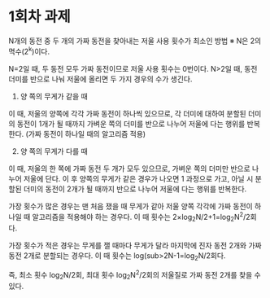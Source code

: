 # 1회차 과제
N개의 동전 중 두 개의 가짜 동전을 찾아내는 저울 사용 횟수가 최소인 방법
 ※ N은 2의 멱수(2<sup>k</sup>)이다.

N=2일 때, 두 동전 모두 가짜 동전이므로 저울 사용 횟수는 0번이다.
N>2일 때, 동전 더미를 반으로 나눠 저울에 올리면 두 가지 경우의 수가 생긴다.

1. 양 쪽의 무게가 같을 때  

이 때, 저울의 양쪽에 각각 가짜 동전이 하나씩 있으므로, 각 더미에 대하여 분할된 더미의 동전이 1개가 될 때까지 가벼운 쪽의 더미를 반으로 나누어 저울에 다는 행위를 반복한다. (가짜 동전이 하나일 때의 알고리즘 적용)

2. 양 쪽의 무게가 다를 때  

이 때, 저울의 한 쪽에 가짜 동전 두 개가 모두 있으므로, 가벼운 쪽의 더미만 반으로 나누어 저울에 단다. 이 후 양쪽의 무게가 같은 경우가 나오면 1 과정으로 가고, 아닐 시 분할된 더미의 동전이 2개가 될 때까지 반으로 나누어 저울에 다는 행위를 반복한다. 

가장 횟수가 많은 경우는 맨 처음 쟀을 때 무게가 같아 저울 양쪽 각각에 가짜 동전이 하나일 때 알고리즘을 적용해야 하는 경우다. 이 때 횟수는 2×log<sub>2</sub>N/2+1=log<sub>2</sub>N<sup>2</sup>/2회다.

가장 횟수가 적은 경우는 무게를 잴 때마다 무게가 달라 마지막에 진자 동전 2개와 가짜 동전 2개로 분할되는 경우다. 이 때 횟수는 log(sub>2</sub>N-1=log<sub>2</sub>N/2회다.

즉, 최소 횟수 log<sub>2</sub>N/2회, 최대 횟수 log<sub>2</sub>N<sup>2</sup>/2회의 저울질로 가짜 동전 2개를 찾을 수 있다.
